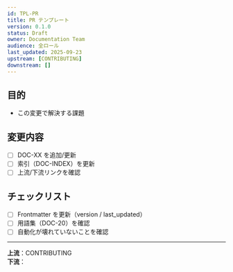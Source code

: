```yaml
---
id: TPL-PR
title: PR テンプレート
version: 0.1.0
status: Draft
owner: Documentation Team
audience: 全ロール
last_updated: 2025-09-23
upstream: [CONTRIBUTING]
downstream: []
---
```


## 目的
- この変更で解決する課題

## 変更内容
- [ ] DOC-XX を追加/更新
- [ ] 索引（DOC-INDEX）を更新
- [ ] 上流/下流リンクを確認

## チェックリスト
- [ ] Frontmatter を更新（version / last_updated）
- [ ] 用語集（DOC-20）を確認
- [ ] 自動化が壊れていないことを確認

---
**上流**：CONTRIBUTING  
**下流**：
